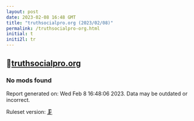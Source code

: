 ```yaml
---
layout: post
date: 2023-02-08 16:48 GMT
title: "truthsocialpro.org (2023/02/08)"
permalink: /truthsocialpro-org.html
initial: t
initi2l: tr
---
```


## 🐘[truthsocialpro.org](https://truthsocialpro.org)

### No mods found

Report generated on: Wed Feb  8 16:48:06 2023. Data may be outdated or incorrect.

Ruleset version: [🗜](/version-clamp)
